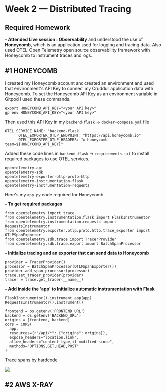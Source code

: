 # Week 2 — Distributed Tracing

## Required Homework
**- Attended Live session : Observability** and understood the use of **Honeycomb**, which is an application used for logging and tracing data. Also used OTEL-Open Telemetry open source observability framework with Honeycomb to instrument traces and logs.

## #1 HONEYCOMB 

I created my Honeycomb account and created an environment and used that environment's API Key to connect my Cruddur application data with Honeycomb.
To set the Honeycomb API Key as an environment variable in Gitpod I used these commands. 
```
export HONEYCOMB_API_KEY="<your API key>"
gp env HONEYCOMB_API_KEY="<your API key>"
```
Then used this API Key in my `backend-flask` -> `docker-compose.yml` file 
```
OTEL_SERVICE_NAME: 'backend-flask'
      OTEL_EXPORTER_OTLP_ENDPOINT: "https://api.honeycomb.io"
      OTEL_EXPORTER_OTLP_HEADERS: "x-honeycomb-team=${HONEYCOMB_API_KEY}"
```
Added these code lines in `backend-flask` -> `requirements.txt` to install required packages to use OTEL services.
```
opentelemetry-api 
opentelemetry-sdk 
opentelemetry-exporter-otlp-proto-http 
opentelemetry-instrumentation-flask 
opentelemetry-instrumentation-requests
```
Here's my `app.py` code required for Honeycomb

**- To get required packages** 
```
from opentelemetry import trace
from opentelemetry.instrumentation.flask import FlaskInstrumentor
from opentelemetry.instrumentation.requests import RequestsInstrumentor
from opentelemetry.exporter.otlp.proto.http.trace_exporter import OTLPSpanExporter
from opentelemetry.sdk.trace import TracerProvider
from opentelemetry.sdk.trace.export import BatchSpanProcessor
```
**- Initialize tracing and an exporter that can send data to Honeycomb**
```
provider = TracerProvider()
processor = BatchSpanProcessor(OTLPSpanExporter())
provider.add_span_processor(processor)
trace.set_tracer_provider(provider)
tracer = trace.get_tracer(__name__)
```
**- Add inside the 'app' to  Initialize automatic instrumentation with Flask**
```
FlaskInstrumentor().instrument_app(app)
RequestsInstrumentor().instrument()

frontend = os.getenv('FRONTEND_URL')
backend = os.getenv('BACKEND_URL')
origins = [frontend, backend]
cors = CORS(
  app, 
  resources={r"/api/*": {"origins": origins}},
  expose_headers="location,link",
  allow_headers="content-type,if-modified-since",
  methods="OPTIONS,GET,HEAD,POST"
)
```
Trace spans by hardcode

![](https://user-images.githubusercontent.com/115455157/222894554-155e2821-7bf0-4bdb-a2bb-3bf8cad82ab5.jpg)

## #2 AWS X-RAY

 

